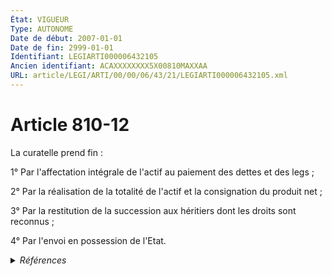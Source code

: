 ```yaml
---
État: VIGUEUR
Type: AUTONOME
Date de début: 2007-01-01
Date de fin: 2999-01-01
Identifiant: LEGIARTI000006432105
Ancien identifiant: ACAXXXXXXXX5X00810MAXXAA
URL: article/LEGI/ARTI/00/00/06/43/21/LEGIARTI000006432105.xml
---
```


<h1>Article 810-12</h1>

La curatelle prend fin :<br />

1° Par l'affectation intégrale de l'actif au paiement des dettes et des legs
;<br />

2° Par la réalisation de la totalité de l'actif et la consignation du produit
net ;<br />

3° Par la restitution de la succession aux héritiers dont les droits sont
reconnus ;<br />

4° Par l'envoi en possession de l'Etat.


<details>
  <summary><em>Références</em></summary>

  <h2>Articles faisant référence à l'article</h2>
  
  <ul>
    <li>
      <a href="https://legal.tricoteuses.fr//redirection/LEGIARTI000006284835?vers=git&vers=legifrance">LOI n° 2006-728 du 23 juin 2006 portant réforme des successions et des libéralités - article 1 ENTIEREMENT_MODIF</a> CREATION cible
    </li>
  </ul>
  
  <h2>Références faites par l'article</h2>
  
  <ul>
    <li>
      CODIFICATION source Loi 1803-04-19
    </li>
    <li>
      2006-06-23 CREATION source <a href="https://legal.tricoteuses.fr//redirection/LEGIARTI000006284835?vers=git&vers=legifrance">LOI n° 2006-728 du 23 juin 2006 portant réforme des successions et des libéralités - article 1 ENTIEREMENT_MODIF</a>
    </li>
  </ul>
</details>
